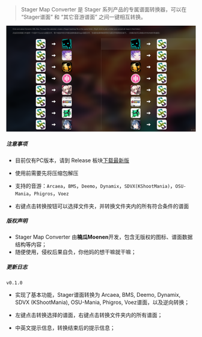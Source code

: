 

> Stager Map Converter 是 Stager 系列产品的专属谱面转换器，可以在 “Stager谱面” 和 “其它音游谱面” 之间一键相互转换。



![ScreenShot](ScreenShot.png)



##### 注意事项

- 目前仅有PC版本，请到 Release 板块[下载最新版](https://github.com/Mo-enen/Stager-Map-Converter/releases)

- 使用前需要先将压缩包解压

- 支持的音游：`Arcaea`，`BMS`，`Deemo`，`Dynamix`，`SDVX(KShootMania)`，`OSU-Mania`，`Phigros`，`Voez`

- 右键点击转换按钮可以选择文件夹，并转换文件夹内的所有符合条件的谱面



##### 版权声明

- Stager Map Converter 由**楠瓜Moenen**开发，包含无版权的图标、谱面数据结构等内容；
- 随便使用，侵权后果自负，你他妈的想干嘛就干嘛；



##### 更新日志 

`v0.1.0`

- 实现了基本功能，Stager谱面转换为 Arcaea, BMS, Deemo, Dynamix, SDVX (KShootMania), OSU-Mania, Phigros, Voez谱面，以及逆向转换；
- 左键点击转换选择的谱面，右键点击转换文件夹内的所有谱面；

- 中英文提示信息，转换结束后的提示信息；